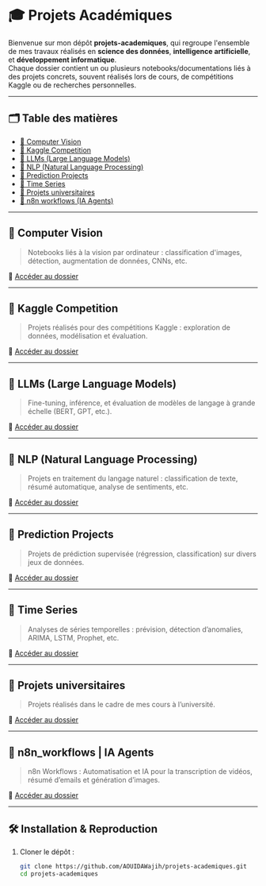 # 🎓 Projets Académiques

Bienvenue sur mon dépôt **projets-academiques**, qui regroupe l'ensemble de mes travaux réalisés en **science des données**, **intelligence artificielle**, et **développement informatique**.  
Chaque dossier contient un ou plusieurs notebooks/documentations liés à des projets concrets, souvent réalisés lors de cours, de compétitions Kaggle ou de recherches personnelles.

---

## 🗂️ Table des matières

- [📁 Computer Vision](#-computer-vision)
- [📁 Kaggle Competition](#-kaggle-competition)
- [📁 LLMs (Large Language Models)](#-llms-large-language-models)
- [📁 NLP (Natural Language Processing)](#-nlp-natural-language-processing)
- [📁 Prediction Projects](#-prediction-projects)
- [📁 Time Series](#-time-series)
- [📁 Projets universitaires](#-projets-universitaires)
- [📁 n8n workflows (IA Agents)](#-n8n-workflows-ia-agents)

---

## 📁 Computer Vision

> Notebooks liés à la vision par ordinateur : classification d'images, détection, augmentation de données, CNNs, etc.

🔗 [Accéder au dossier](./Computer_Vision)

---

## 📁 Kaggle Competition

> Projets réalisés pour des compétitions Kaggle : exploration de données, modélisation et évaluation.

🔗 [Accéder au dossier](./Kaggle_Competition)

---

## 📁 LLMs (Large Language Models)

> Fine-tuning, inférence, et évaluation de modèles de langage à grande échelle (BERT, GPT, etc.).

🔗 [Accéder au dossier](./LLMs)

---

## 📁 NLP (Natural Language Processing)

> Projets en traitement du langage naturel : classification de texte, résumé automatique, analyse de sentiments, etc.

🔗 [Accéder au dossier](./NLP)

---

## 📁 Prediction Projects

> Projets de prédiction supervisée (régression, classification) sur divers jeux de données.

🔗 [Accéder au dossier](./Prediction%20projects)

---

## 📁 Time Series

> Analyses de séries temporelles : prévision, détection d’anomalies, ARIMA, LSTM, Prophet, etc.

🔗 [Accéder au dossier](./Time-Series)

---

## 📁 Projets universitaires

> Projets réalisés dans le cadre de mes cours à l’université.

🔗 [Accéder au dossier](./uni_projects)

---

## 📁 n8n_workflows | IA Agents

> n8n Workflows : Automatisation et IA pour la transcription de vidéos, résumé d’emails et génération d’images.

🔗 [Accéder au dossier](./n8n_workflows)

---

## 🛠️ Installation & Reproduction

1. Cloner le dépôt :

   ```bash
   git clone https://github.com/AOUIDAWajih/projets-academiques.git
   cd projets-academiques
